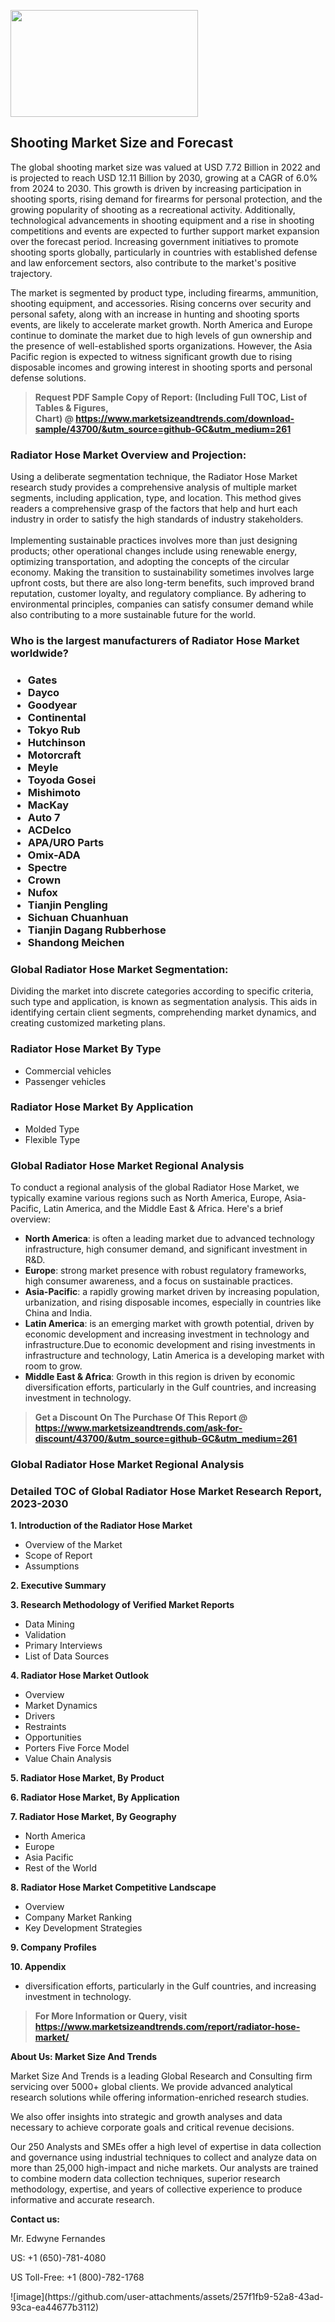 <p><img class="alignnone size-medium wp-image-20088" src="https://ffe5etoiles.com/wp-content/uploads/2024/12/MST1-300x171.png" alt="" width="300" height="171" /></p><h2>Shooting Market Size and Forecast</h2><p>The global shooting market size was valued at USD 7.72 Billion in 2022 and is projected to reach USD 12.11 Billion by 2030, growing at a CAGR of 6.0% from 2024 to 2030. This growth is driven by increasing participation in shooting sports, rising demand for firearms for personal protection, and the growing popularity of shooting as a recreational activity. Additionally, technological advancements in shooting equipment and a rise in shooting competitions and events are expected to further support market expansion over the forecast period. Increasing government initiatives to promote shooting sports globally, particularly in countries with established defense and law enforcement sectors, also contribute to the market's positive trajectory.</p><p>The market is segmented by product type, including firearms, ammunition, shooting equipment, and accessories. Rising concerns over security and personal safety, along with an increase in hunting and shooting sports events, are likely to accelerate market growth. North America and Europe continue to dominate the market due to high levels of gun ownership and the presence of well-established sports organizations. However, the Asia Pacific region is expected to witness significant growth due to rising disposable incomes and growing interest in shooting sports and personal defense solutions.</p></p><blockquote id="" class=""><strong>Request PDF Sample Copy of Report: (Including Full TOC, List of Tables &amp; Figures, Chart)&nbsp;@&nbsp;<strong><a href="https://www.marketsizeandtrends.com/download-sample/43700/&utm_source=github-GC&utm_medium=261" target="_blank">https://www.marketsizeandtrends.com/download-sample/43700/&utm_source=github-GC&utm_medium=261</a></strong></strong></blockquote><h3 id="" class="">Radiator Hose Market&nbsp;Overview and Projection:</h3><p id="" class="">Using a deliberate segmentation technique, the Radiator Hose Market research study provides a comprehensive analysis of multiple market segments, including application, type, and location. This method gives readers a comprehensive grasp of the factors that help and hurt each industry in order to satisfy the high standards of industry stakeholders. <br /> <br />Implementing sustainable practices involves more than just designing products; other operational changes include using renewable energy, optimizing transportation, and adopting the concepts of the circular economy. Making the transition to sustainability sometimes involves large upfront costs, but there are also long-term benefits, such improved brand reputation, customer loyalty, and regulatory compliance. By adhering to environmental principles, companies can satisfy consumer demand while also contributing to a more sustainable future for the world.</p><h3 id="" class="">Who is the largest manufacturers of&nbsp;Radiator Hose Market worldwide?</h3><h3 class=""><p><ul><li>Gates </li><li> Dayco </li><li> Goodyear </li><li> Continental </li><li> Tokyo Rub </li><li> Hutchinson </li><li> Motorcraft </li><li> Meyle </li><li> Toyoda Gosei </li><li> Mishimoto </li><li> MacKay </li><li> Auto 7 </li><li> ACDelco </li><li> APA/URO Parts </li><li> Omix-ADA </li><li> Spectre </li><li> Crown </li><li> Nufox </li><li> Tianjin Pengling </li><li> Sichuan Chuanhuan </li><li> Tianjin Dagang Rubberhose </li><li> Shandong Meichen</li></ul></p></h3><h3 id="" class="">Global&nbsp;Radiator Hose Market Segmentation:</h3><p id="" class="">Dividing the market into discrete categories according to specific criteria, such type and application, is known as segmentation analysis. This aids in identifying certain client segments, comprehending market dynamics, and creating customized marketing plans.</p><h3 id="" class="">Radiator Hose Market&nbsp;By Type</h3><p><p><ul><li>Commercial vehicles </li><li> Passenger vehicles</p></li></ul></p></p><h3 id="" class="">Radiator Hose Market&nbsp;By Application</h3><p class=""><p><ul><li>Molded Type </li><li> Flexible Type</li></ul></p></p><h3 id="" class="">Global Radiator Hose Market Regional Analysis</h3><p id="" class="">To conduct a regional analysis of the global Radiator Hose Market, we typically examine various regions such as North America, Europe, Asia-Pacific, Latin America, and the Middle East &amp; Africa. Here's a brief overview:</p><ul><li><strong>North America</strong>: is often a leading market due to advanced technology infrastructure, high consumer demand, and significant investment in R&amp;D.</li><li><strong>Europe</strong>: strong market presence with robust regulatory frameworks, high consumer awareness, and a focus on sustainable practices.</li><li><strong>Asia-Pacific</strong>: a rapidly growing market driven by increasing population, urbanization, and rising disposable incomes, especially in countries like China and India.</li><li><strong>Latin America</strong>: is an emerging market with growth potential, driven by economic development and increasing investment in technology and infrastructure.Due to economic development and rising investments in infrastructure and technology, Latin America is a developing market with room to grow.</li><li><strong>Middle East &amp; Africa</strong>: Growth in this region is driven by economic diversification efforts, particularly in the Gulf countries, and increasing investment in technology.</li></ul><blockquote id="" class=""><strong>Get a Discount On The Purchase Of This Report @ <strong><a href="https://www.marketsizeandtrends.com/ask-for-discount/43700/&utm_source=github-GC&utm_medium=261" target="_blank">https://www.marketsizeandtrends.com/ask-for-discount/43700/&utm_source=github-GC&utm_medium=261</a></strong></strong></blockquote><h3 id="" class="">Global Radiator Hose Market Regional Analysis</h3><h3 id="" class="">Detailed TOC of Global Radiator Hose Market Research Report, 2023-2030</h3><p id="" class=""><strong>1. Introduction of the Radiator Hose Market</strong></p><ul><li>Overview of the Market</li><li>Scope of Report</li><li>Assumptions</li></ul><p id="" class=""><strong>2. Executive Summary</strong></p><p id="" class=""><strong>3. Research Methodology of Verified Market Reports</strong></p><ul><li>Data Mining</li><li>Validation</li><li>Primary Interviews</li><li>List of Data Sources</li></ul><p id="" class=""><strong>4. Radiator Hose Market Outlook</strong></p><ul><li>Overview</li><li>Market Dynamics</li><li>Drivers</li><li>Restraints</li><li>Opportunities</li><li>Porters Five Force Model</li><li>Value Chain Analysis</li></ul><p id="" class=""><strong>5. Radiator Hose Market, By Product</strong></p><p id="" class=""><strong>6. Radiator Hose Market, By Application</strong></p><p id="" class=""><strong>7. Radiator Hose Market, By Geography</strong></p><ul><li>North America</li><li>Europe</li><li>Asia Pacific</li><li>Rest of the World</li></ul><p id="" class=""><strong>8. Radiator Hose Market Competitive Landscape</strong></p><ul><li>Overview</li><li>Company Market Ranking</li><li>Key Development Strategies</li></ul><p id="" class=""><strong>9. Company Profiles</strong></p><p id="" class=""><strong>10. Appendix</strong></p><ul><li>diversification efforts, particularly in the Gulf countries, and increasing investment in technology.</li></ul><blockquote id="" class=""><strong>For More Information or Query, visit <strong><strong><a href="https://www.marketsizeandtrends.com/report/radiator-hose-market/" target="_blank">https://www.marketsizeandtrends.com/report/radiator-hose-market/</a></strong></strong></strong></blockquote><p id="" class=""><strong>About Us: Market Size And Trends</strong></p><p id="" class="">Market Size And Trends is a leading Global Research and Consulting firm servicing over 5000+ global clients. We provide advanced analytical research solutions while offering information-enriched research studies.</p><p id="" class="">We also offer insights into strategic and growth analyses and data necessary to achieve corporate goals and critical revenue decisions.</p><p id="" class="">Our 250 Analysts and SMEs offer a high level of expertise in data collection and governance using industrial techniques to collect and analyze data on more than 25,000 high-impact and niche markets. Our analysts are trained to combine modern data collection techniques, superior research methodology, expertise, and years of collective experience to produce informative and accurate research.</p><p id="" class=""><strong>Contact us:</strong></p><p id="" class="">Mr. Edwyne Fernandes</p><p id="" class="">US: +1 (650)-781-4080</p><p id="" class="">US Toll-Free: +1 (800)-782-1768</p>
![image](https://github.com/user-attachments/assets/257f1fb9-52a8-43ad-93ca-ea44677b3112)
